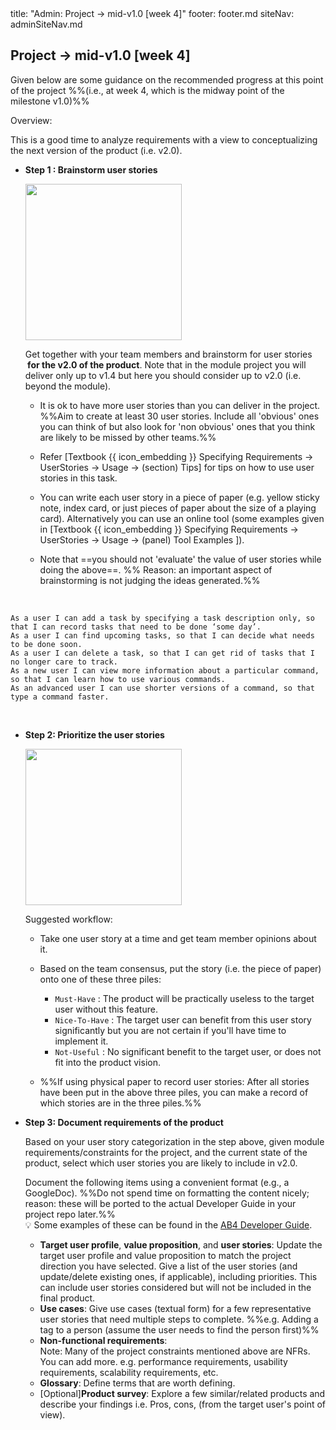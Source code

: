 <frontmatter>
title: "Admin: Project → mid-v1.0 [week 4]"
footer: footer.md
siteNav: adminSiteNav.md
</frontmatter>

<link rel="stylesheet" href="../css/main.css">
<link rel="stylesheet" href="../css/admin.css">

<include src="../common/header.md" />

<div class="website-content" id="main">

<div id="title">

## Project → mid-v1.0 [week 4]
</div>
<div id="body">

Given below are some guidance on the recommended progress at this point of the project %%(i.e., at week 4, which is the midway point of the milestone v1.0)%%

<tip-box>

Overview: <include src="project-timeline.md#mid-v10-overview" inline />
</tip-box>

This is a good time to analyze requirements with a view to conceptualizing the next version of the product (i.e. v2.0).

* **Step 1 : Brainstorm user stories**

  <img src="{{baseUrl}}/admin/images/v00.png" width="250px">

  Get together with your team members and <trigger trigger="click" for="modal:v10-brainstorming">brainstorm</trigger> for <trigger trigger="click" for="modal:v10-userstories">user stories</trigger> **&nbsp;for the v2.0 of the product**. Note that in the module project you will deliver only up to v1.4 but here you should consider up to v2.0 (i.e. beyond the module).

  * It is ok to have more user stories than you can deliver in the project. %%Aim to create at least 30 user stories. Include all 'obvious' ones you can think of but also look for 'non obvious' ones that you think are likely to be missed by other teams.%%
  
  * Refer <trigger trigger="click" for="modal:v10-userstoryusagetips">[Textbook {{ icon_embedding }} Specifying Requirements → UserStories →  Usage → (section) Tips]</trigger> for tips on how to use user stories in this task.
  
  * You can write each user story in a piece of paper (e.g. yellow sticky note, index card, or just pieces of paper about the size of a playing card). Alternatively you can use an online tool (some examples given in <trigger trigger="click" for="modal:v10-onlinetools">[Textbook {{ icon_embedding }} Specifying Requirements → UserStories → Usage → (panel) Tool Examples ]</trigger>).<br>
    
  * Note that ==you should not 'evaluate' the value of user stories while doing the above==. %%&nbsp;Reason: an important aspect of brainstorming is not judging the ideas generated.%%  

<modal large title="Textbook {{ icon_embedding }}" id="modal:v10-brainstorming">
  <include src="../book/gatheringRequirements/brainstorming/unit-inElsewhere-asFlat.md" boilerplate/>
</modal>

<modal large title="Textbook {{ icon_embedding }}" id="modal:v10-userstories">
  <include src="../book/specifyingRequirements/userStories/introduction/unit-inElsewhere-asFlat.md" boilerplate/>
</modal> 

<modal large title="Textbook {{ icon_embedding }} Specifying Requirements → UserStories → Usage → (panel)Tool Examples" id="modal:v10-onlinetools">
  <include src="../book/specifyingRequirements/userStories/usage/tools.md"/>
</modal>

<modal large title="Textbook {{ icon_embedding }} Specifying Requirements → UserStories →  Usage → (section) Tips" id="modal:v10-userstoryusagetips">
  <include src="../book/specifyingRequirements/userStories/usage/text.md#usageTips"/>
</modal>

<div class="indented-level3">
  <panel header="%%{{ icon_example }} User Story examples (from a different product)%%">
  
  `As a user I can add a task by specifying a task description only, so that I can record tasks that need to be done ‘some day’.`  
  `As a user I can find upcoming tasks, so that I can decide what needs to be done soon.`  
  `As a user I can delete a task, so that I can get rid of tasks that I no longer care to track.`  
  `As a new user I can view more information about a particular command, so that I can learn how to use various commands.`  
  `As an advanced user I can use shorter versions of a command, so that type a command faster.`  
  
  </panel>
</div>

<br>

* **Step 2: Prioritize the user stories**

  <img src="{{baseUrl}}/admin/images/userstories.png" width="250px">
  
  Suggested workflow:
  
  * Take one user story at a time and get team member opinions about it.
  * Based on the team consensus, put the story (i.e. the piece of paper) onto one of these three piles:
  
    * `Must-Have` : The product will be practically useless to the target user without this feature.
    * `Nice-To-Have` : The target user can benefit from this user story significantly but you are not certain if you'll have time to implement it.
    * `Not-Useful` : No significant benefit to the target user, or does not fit into the product vision.
  
  * %%If using physical paper to record user stories: After all stories have been put in the above three piles, you can make a record of which stories are in the three piles.%%

* **Step 3: Document requirements of the product** 

  Based on your user story categorization in the step above, given module requirements/constraints for the project, and the current state of the product, select which user stories you are likely to include in v2.0.

  Document the following items using a convenient format (e.g., a GoogleDoc). %%Do not spend time on formatting the content nicely; reason: these will be ported to the actual Developer Guide in your project repo later.%%<br>
  :bulb: Some examples of these can be found in the [AB4 Developer Guide](https://se-edu.github.io/addressbook-level4/DeveloperGuide.html#product-scope).

  * **Target user profile**, **value proposition**, and <trigger trigger="click" for="modal:v10-userstories">**user stories**</trigger>: Update the target user profile and value proposition to match the project direction you have selected. Give a list of the user stories (and update/delete existing ones, if applicable), including priorities. This can include user stories considered but will not be included in the final product.
  * <trigger trigger="click" for="modal:v10-usecases">**Use cases**</trigger>: Give use cases (textual form) for a few representative user stories that need multiple steps to complete. %%e.g. Adding a tag to a person (assume the user needs to find the person first)%%   
  * <trigger trigger="click" for="modal:v10-nfr">**Non-functional requirements**</trigger>:  
    Note: Many of the project constraints mentioned above are NFRs. You can add more. e.g. performance requirements, usability requirements, scalability requirements, etc.
  * <trigger trigger="click" for="modal:v10-glossary">**Glossary**</trigger>: Define terms that are worth defining.
  *  [Optional]<trigger trigger="click" for="modal:v10-prodsurveys">**Product survey**</trigger>: Explore a few similar/related products and describe your findings i.e. Pros, cons, (from the target user's point of view). 

<modal large title="Textbook {{ icon_embedding }} Specifying Requirements → Use Cases" id="modal:v10-usecases">
  <include src="../book/specifyingRequirements/useCases/index.md#main"/>
</modal>

<modal large title="Textbook {{ icon_embedding }}" id="modal:v10-nfr">
  <include src="../book/requirements/nonFunctionalRequirements/unit-inElsewhere-asFlat.md" boilerplate/>
</modal>

<modal title="Textbook {{ icon_embedding }}" id="modal:v10-glossary">
  <include src="../book/specifyingRequirements/glossary/what/unit-inElsewhere-asFlat.md" boilerplate/>
</modal>

<modal title="Textbook {{ icon_embedding }}" id="modal:v10-prodsurveys">
  <include src="../book/gatheringRequirements/productSurveys/unit-inElsewhere-asFlat.md" boilerplate/>
</modal>

</div>
</div>